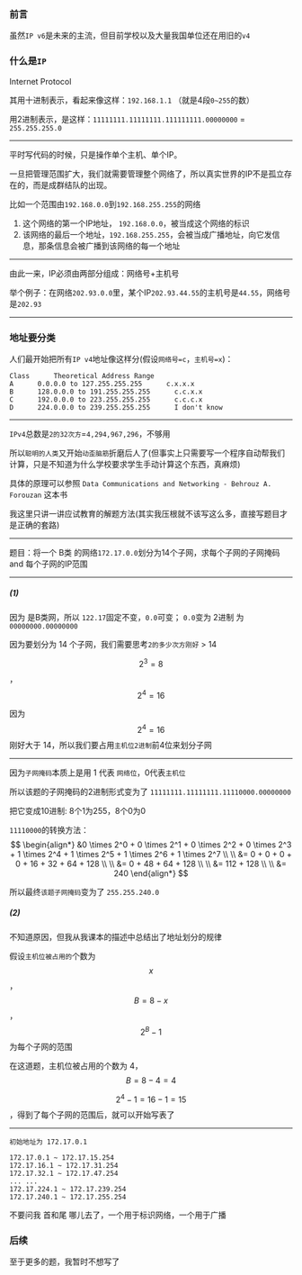 ### 前言
虽然`IP v6`是未来的主流，但目前学校以及大量我国单位还在用旧的`v4`

### 什么是`IP`
Internet Protocol

其用十进制表示，看起来像这样：`192.168.1.1` （就是4段`0~255`的数）

用2进制表示，是这样：`11111111.11111111.111111111.00000000` = `255.255.255.0`

___

平时写代码的时候，只是操作单个主机、单个IP。

一旦把管理范围扩大，我们就需要管理整个网络了，所以真实世界的IP不是孤立存在的，而是成群结队的出现。

比如一个范围由`192.168.0.0`到`192.168.255.255`的网络

1. 这个网络的第一个IP地址， `192.168.0.0`，被当成这个网络的标识
2. 该网络的最后一个地址，`192.168.255.255`，会被当成广播地址，向它发信息，那条信息会被广播到该网络的每一个地址

___

由此一来，IP必须由两部分组成：网络号+主机号

举个例子：在网络`202.93.0.0`里，某个IP`202.93.44.55`的主机号是`44.55`，网络号是`202.93`
___

### 地址要分类

人们最开始把所有`IP v4`地址像这样分(假设`网络号=c`，`主机号=x`)：
```
Class      Theoretical Address Range
A      0.0.0.0 to 127.255.255.255      c.x.x.x
B      128.0.0.0 to 191.255.255.255      c.c.x.x
C      192.0.0.0 to 223.255.255.255      c.c.c.x
D      224.0.0.0 to 239.255.255.255      I don't know
```
___

`IPv4`总数是`2的32次方`=`4,294,967,296`，不够用

所以`聪明的人类`又开始`动歪脑筋`折磨后人了(但事实上只需要写一个程序自动帮我们计算，只是不知道为什么学校要求学生手动计算这个东西，真麻烦)

具体的原理可以参照 `Data Communications and Networking - Behrouz A. Forouzan` 这本书

我这里只讲一讲应试教育的解题方法(其实我压根就不该写这么多，直接写题目才是正确的套路)

___

题目：将一个 B类 的网络`172.17.0.0`划分为14个子网，求每个子网的子网掩码 and 每个子网的IP范围

___

##### (1) 
因为 是B类网，所以 `122.17`固定不变，`0.0`可变； `0.0`变为 2进制 为`00000000.00000000`
 
因为要划分为 14 个子网，我们需要思考`2的多少次方刚好` > 14

$$2^3=8$$ ，$$2^4=16$$

因为 $$2^4=16$$ 刚好大于 14，所以我们要占用`主机位2进制`前4位来划分子网
___

因为`子网掩码`本质上是用 1 代表 `网络位`，0代表`主机位`

所以该题的子网掩码的2进制形式变为了 `11111111.11111111.11110000.00000000`

把它变成10进制: 8个1为255，8个0为0

`11110000`的转换方法：
$$
\begin{align*}
&0 \times 2^0 + 0 \times 2^1 + 0 \times 2^2 + 0 \times 2^3 + 1 \times 2^4 + 1 \times 2^5 + 1 \times 2^6 + 1 \times 2^7
\\ \\ 
&= 0 + 0 + 0 + 0 + 16 + 32 + 64 + 128
\\ \\
&= 0 + 48 + 64 + 128
\\ \\
&= 112 + 128
\\ \\
&= 240
\end{align*}
$$ 

所以最终`该题子网掩码`变为了 `255.255.240.0`

##### (2)
不知道原因，但我从我课本的描述中总结出了地址划分的规律

假设`主机位被占用的`个数为 $$x$$，$$B = 8 - x$$ ，$$2^B - 1$$ 为每个子网的范围

在这道题，主机位被占用的个数为 4，$$B=8-4=4$$

$$2^4 - 1 = 16 - 1 = 15$$ ，得到了每个子网的范围后，就可以开始写表了

___

```
初始地址为 172.17.0.1

172.17.0.1 ~ 172.17.15.254
172.17.16.1 ~ 172.17.31.254
172.17.32.1 ~ 172.17.47.254
... ...
172.17.224.1 ~ 172.17.239.254
172.17.240.1 ~ 172.17.255.254
```
不要问我 首和尾 哪儿去了，一个用于标识网络，一个用于广播

### 后续

至于更多的题，我暂时不想写了